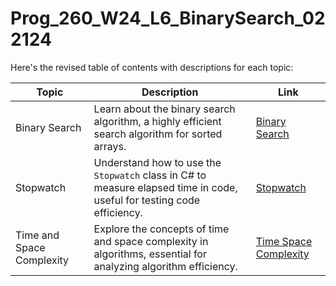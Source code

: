 # Prog_260_W24_L6_BinarySearch_022124

Here's the revised table of contents with descriptions for each topic:

| Topic                                 | Description                                                                              | Link                                             |
|---------------------------------------|------------------------------------------------------------------------------------------|--------------------------------------------------|
| Binary Search                         | Learn about the binary search algorithm, a highly efficient search algorithm for sorted arrays. | [Binary Search](Notes/BinarySearch.md)          |
| Stopwatch                             | Understand how to use the `Stopwatch` class in C# to measure elapsed time in code, useful for testing code efficiency. | [Stopwatch](Notes/Stopwatch.md)                  |
| Time and Space Complexity             | Explore the concepts of time and space complexity in algorithms, essential for analyzing algorithm efficiency. | [Time Space Complexity](Notes/TimeSpaceComplexity.md) |